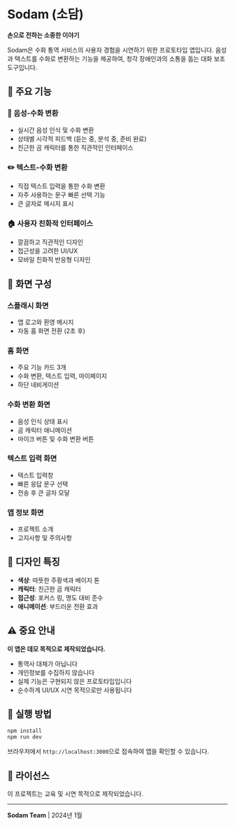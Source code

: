 # Sodam (소담)

**손으로 전하는 소중한 이야기**

Sodam은 수화 통역 서비스의 사용자 경험을 시연하기 위한 프로토타입 앱입니다. 음성과 텍스트를 수화로 변환하는 기능을 제공하여, 청각 장애인과의 소통을 돕는 대화 보조 도구입니다.

## 🌟 주요 기능

### 🎤 음성-수화 변환
- 실시간 음성 인식 및 수화 변환
- 상태별 시각적 피드백 (듣는 중, 분석 중, 준비 완료)
- 친근한 곰 캐릭터를 통한 직관적인 인터페이스

### ✏️ 텍스트-수화 변환
- 직접 텍스트 입력을 통한 수화 변환
- 자주 사용하는 문구 빠른 선택 기능
- 큰 글자로 메시지 표시

### 🏠 사용자 친화적 인터페이스
- 깔끔하고 직관적인 디자인
- 접근성을 고려한 UI/UX
- 모바일 친화적 반응형 디자인

## 📱 화면 구성

### 스플래시 화면
- 앱 로고와 환영 메시지
- 자동 홈 화면 전환 (2초 후)

### 홈 화면
- 주요 기능 카드 3개
- 수화 변환, 텍스트 입력, 마이페이지
- 하단 네비게이션

### 수화 변환 화면
- 음성 인식 상태 표시
- 곰 캐릭터 애니메이션
- 마이크 버튼 및 수화 변환 버튼

### 텍스트 입력 화면
- 텍스트 입력창
- 빠른 응답 문구 선택
- 전송 후 큰 글자 모달

### 앱 정보 화면
- 프로젝트 소개
- 고지사항 및 주의사항

## 🎨 디자인 특징

- **색상**: 따뜻한 주황색과 베이지 톤
- **캐릭터**: 친근한 곰 캐릭터
- **접근성**: 포커스 링, 명도 대비 준수
- **애니메이션**: 부드러운 전환 효과

## ⚠️ 중요 안내

**이 앱은 데모 목적으로 제작되었습니다.**

- 통역사 대체가 아닙니다
- 개인정보를 수집하지 않습니다
- 실제 기능은 구현되지 않은 프로토타입입니다
- 순수하게 UI/UX 시연 목적으로만 사용됩니다

## 🚀 실행 방법

```bash
npm install
npm run dev
```

브라우저에서 `http://localhost:3000`으로 접속하여 앱을 확인할 수 있습니다.

## 📄 라이선스

이 프로젝트는 교육 및 시연 목적으로 제작되었습니다.

---

**Sodam Team** | 2024년 1월
